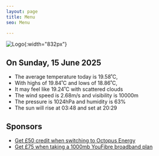 ```yaml
---
layout: page
title: Menu
seo: Menu

---
```


![Logo](/images/logo.jpg){:width="832px"}

<!-- weather_marker starts -->
## On Sunday, 15 June 2025

- The average temperature today is 19.58˚C,
- With highs of 19.84˚C and lows of 18.86˚C,
- It may feel like 19.24˚C with scattered clouds
- The wind speed is 2.68m/s and visibility is 10000m
- The pressure is 1024hPa and humidity is 63%
- The sun will rise at 03:48 and set at 20:29

<!-- weather_marker ends -->

## Sponsors

- [Get £50 credit when switching to Octopus Energy](https://bit.ly/3oD1nnS)
- [Get £75 when taking a 1000mb YouFibre broadband plan](https://aklam.io/91zWhU?)
